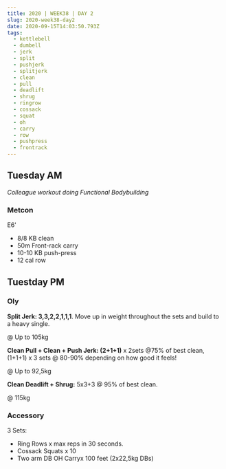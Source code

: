 ```yaml
---
title: 2020 | WEEK38 | DAY 2
slug: 2020-week38-day2
date: 2020-09-15T14:03:50.793Z
tags:
  - kettlebell
  - dumbell
  - jerk
  - split
  - pushjerk
  - splitjerk
  - clean
  - pull
  - deadlift
  - shrug
  - ringrow
  - cossack
  - squat
  - oh
  - carry
  - row
  - pushpress
  - frontrack
---
```

## Tuesday AM

*Colleague workout doing Functional Bodybuilding*

### Metcon

E6'

* 8/8 KB clean
* 50m Front-rack carry
* 10-10 KB push-press
* 12 cal row

## Tuestday PM

### Oly

**Split Jerk: 3,3,2,2,1,1,1**. Move up in weight throughout the sets and build to a heavy single.

@ Up to 105kg

**Clean Pull + Clean + Push Jerk: (2+1+1)** x 2sets @75% of best clean, (1+1+1) x 3 sets @ 80-90% depending on how good it feels!

@ Up to 92,5kg

**Clean Deadlift + Shrug:** 5x3+3 @ 95% of best clean.

@ 115kg

### Accessory

3 Sets:

* Ring Rows x max reps in 30 seconds.
* Cossack Squats x 10
* Two arm DB OH Carryx 100 feet (2x22,5kg DBs)